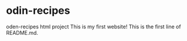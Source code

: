 # odin-recipes
oden-recipes html project
This is my first website!
This is the first line of README.md.
